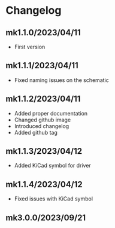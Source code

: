# Changelog

## mk1.1.0/2023/04/11

- First version

## mk1.1.1/2023/04/11

- Fixed naming issues on the schematic

## mk1.1.2/2023/04/11

- Added proper documentation
- Changed github image
- Introduced changelog
- Added github tag

## mk1.1.3/2023/04/12

- Added KiCad symbol for driver

## mk1.1.4/2023/04/12

- Fixed issues with KiCad symbol

## mk3.0.0/2023/09/21
